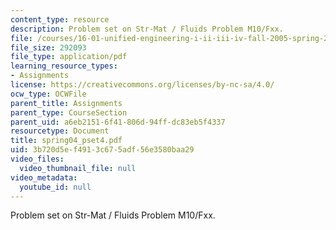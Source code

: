 ```yaml
---
content_type: resource
description: Problem set on Str-Mat / Fluids Problem M10/Fxx.
file: /courses/16-01-unified-engineering-i-ii-iii-iv-fall-2005-spring-2006/3b720d5ef4913c675adf56e3580baa29_spring04_pset4.pdf
file_size: 292093
file_type: application/pdf
learning_resource_types:
- Assignments
license: https://creativecommons.org/licenses/by-nc-sa/4.0/
ocw_type: OCWFile
parent_title: Assignments
parent_type: CourseSection
parent_uid: a6eb2151-6f41-806d-94ff-dc83eb5f4337
resourcetype: Document
title: spring04_pset4.pdf
uid: 3b720d5e-f491-3c67-5adf-56e3580baa29
video_files:
  video_thumbnail_file: null
video_metadata:
  youtube_id: null
---
```

Problem set on Str-Mat / Fluids Problem M10/Fxx.
